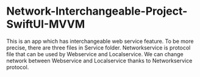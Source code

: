 # Network-Interchangeable-Project-SwiftUI-MVVM
This is an app which has interchangeable web service feature. To be more precise, there are three files in Service folder. Networkservice is protocol file that can be used by Webservice and Localservice. We can change network between Webservice and Localservice thanks to Networkservice protocol.
